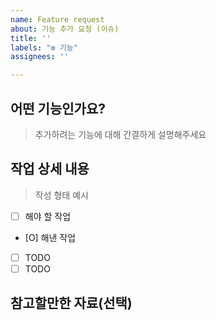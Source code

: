 ```yaml
---
name: Feature request
about: 기능 추가 요청 (이슈)
title: ''
labels: "❇️ 기능"
assignees: ''

---
```


## 어떤 기능인가요?

> 추가하려는 기능에 대해 간결하게 설명해주세요

## 작업 상세 내용

> 작성 형태 예시  
- [   ] 해야 할 작업 
- [O] 해낸 작업

- [ ] TODO
- [ ] TODO

## 참고할만한 자료(선택)
